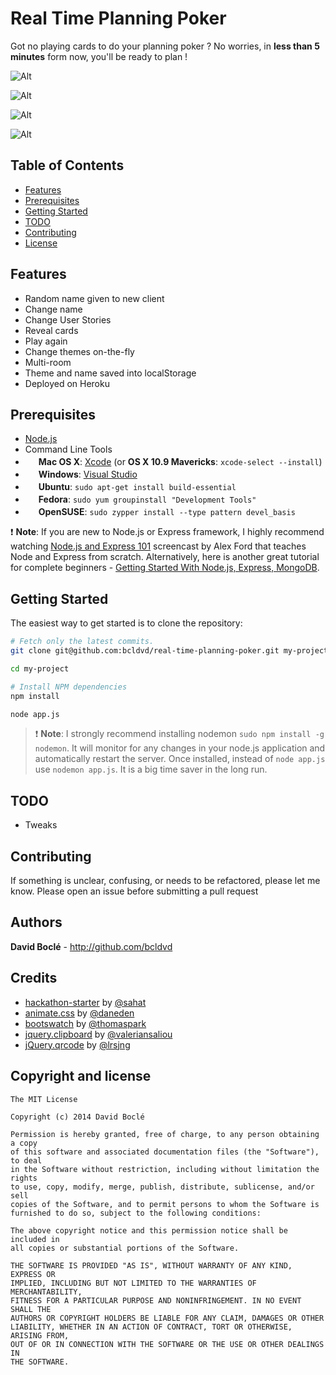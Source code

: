 # Real Time Planning Poker 

Got no playing cards to do your planning poker ? No worries, in **less than 5 minutes** form now, you'll be ready to plan !

![Alt](http://f.cl.ly/items/1N1E1J2S3E2g163x033U/Capture%20d%E2%80%99e%CC%81cran%202014-02-27%20a%CC%80%2015.38.58.png)

![Alt](http://f.cl.ly/items/3l1S1e0j0C3U3y25092J/Capture%20d%E2%80%99e%CC%81cran%202014-02-27%20a%CC%80%2015.39.38.png)

![Alt](http://f.cl.ly/items/3b043n3P3J372H2f1l0v/Capture%20d%E2%80%99e%CC%81cran%202014-02-27%20a%CC%80%2012.45.50.png)

![Alt](http://f.cl.ly/items/031l0G3t2E0u3A3P1N0E/Capture%20d%E2%80%99e%CC%81cran%202014-02-27%20a%CC%80%2012.47.07.png)

## Table of Contents

- [Features](#features)
- [Prerequisites](#prerequisites)
- [Getting Started](#getting-started)
- [TODO](#todo)
- [Contributing](#contributing)
- [License](#license)

## Features

- Random name given to new client
- Change name
- Change User Stories
- Reveal cards
- Play again
- Change themes on-the-fly
- Multi-room
- Theme and name saved into localStorage
- Deployed on Heroku

## Prerequisites

- [Node.js](http://nodejs.org)
- Command Line Tools
 - <img src="http://deluge-torrent.org/images/apple-logo.gif" height="17">&nbsp;**Mac OS X**: [Xcode](https://itunes.apple.com/us/app/xcode/id497799835?mt=12) (or **OS X 10.9 Mavericks**: `xcode-select --install`)
 - <img src="http://dc942d419843af05523b-ff74ae13537a01be6cfec5927837dcfe.r14.cf1.rackcdn.com/wp-content/uploads/windows-8-50x50.jpg" height="17">&nbsp;**Windows**: [Visual Studio](http://www.visualstudio.com/downloads/download-visual-studio-vs#d-express-windows-8)
 - <img src="https://lh5.googleusercontent.com/-2YS1ceHWyys/AAAAAAAAAAI/AAAAAAAAAAc/0LCb_tsTvmU/s46-c-k/photo.jpg" height="17">&nbsp;**Ubuntu**: `sudo apt-get install build-essential`
 - <img src="http://i1-news.softpedia-static.com/images/extra/LINUX/small/slw218news1.png" height="17">&nbsp;**Fedora**: `sudo yum groupinstall "Development Tools"`
 - <img src="https://en.opensuse.org/images/b/be/Logo-geeko_head.png" height="17">&nbsp;**OpenSUSE**: `sudo zypper install --type pattern devel_basis`

:exclamation: **Note**: If you are new to Node.js or Express framework,
I highly recommend watching [Node.js and Express 101](http://www.youtube.com/watch?v=BN0JlMZCtNU) screencast by Alex Ford that teaches Node and Express from scratch. Alternatively, here is another great tutorial for complete beginners - [Getting Started With Node.js, Express, MongoDB](http://cwbuecheler.com/web/tutorials/2013/node-express-mongo/).


## Getting Started


The easiest way to get started is to clone the repository:

```bash
# Fetch only the latest commits.
git clone git@github.com:bcldvd/real-time-planning-poker.git my-project

cd my-project

# Install NPM dependencies
npm install

node app.js
```

>:exclamation: **Note**: I strongly recommend installing nodemon `sudo npm install -g nodemon`.
>It will monitor for any changes in your node.js
>application and automatically restart the server. Once installed, instead of `node app.js` use `nodemon app.js`.
>It is a big time saver in the long run.


## TODO
- Tweaks

## Contributing
If something is unclear, confusing, or needs to be refactored, please let me know. Please open an issue before submitting a pull request

## Authors

**David Boclé** - http://github.com/bcldvd


## Credits

- [hackathon-starter](https://github.com/sahat/hackathon-starter) by [@sahat](https://github.com/sahat)
- [animate.css](https://github.com/daneden/animate.css) by [@daneden](https://github.com/daneden)
- [bootswatch](https://github.com/thomaspark/bootswatch) by [@thomaspark](https://github.com/thomaspark)
- [jquery.clipboard](https://github.com/valeriansaliou/jquery.clipboard) by [@valeriansaliou](https://github.com/valeriansaliou/)
- [jQuery.qrcode](https://github.com/lrsjng/jQuery.qrcode) by [@lrsjng](https://github.com/lrsjng/)


## Copyright and license

    The MIT License

    Copyright (c) 2014 David Boclé

    Permission is hereby granted, free of charge, to any person obtaining a copy
    of this software and associated documentation files (the "Software"), to deal
    in the Software without restriction, including without limitation the rights
    to use, copy, modify, merge, publish, distribute, sublicense, and/or sell
    copies of the Software, and to permit persons to whom the Software is
    furnished to do so, subject to the following conditions:

    The above copyright notice and this permission notice shall be included in
    all copies or substantial portions of the Software.

    THE SOFTWARE IS PROVIDED "AS IS", WITHOUT WARRANTY OF ANY KIND, EXPRESS OR
    IMPLIED, INCLUDING BUT NOT LIMITED TO THE WARRANTIES OF MERCHANTABILITY,
    FITNESS FOR A PARTICULAR PURPOSE AND NONINFRINGEMENT. IN NO EVENT SHALL THE
    AUTHORS OR COPYRIGHT HOLDERS BE LIABLE FOR ANY CLAIM, DAMAGES OR OTHER
    LIABILITY, WHETHER IN AN ACTION OF CONTRACT, TORT OR OTHERWISE, ARISING FROM,
    OUT OF OR IN CONNECTION WITH THE SOFTWARE OR THE USE OR OTHER DEALINGS IN
    THE SOFTWARE.
